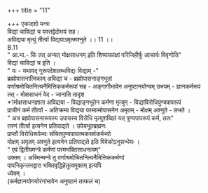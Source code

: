 +++
title = "11"

+++
एकादशो मन्त्रः  
विद्यां चाविद्यां च यस्तद्वेदोभयं सह।  
अविद्यया मृत्युं तीर्त्वा विद्ययाऽमृतमश्नुते ।। 11 ।।  
B.11  
" आ.भा.- किं तत् अन्यत् मोक्षसाधनम् इति शिष्याकांक्षां परिजिहीर्षुः आचार्यः विवृणोति"  
विद्यां चाविद्यां च इति ।  
" यः - यथावद् गुरूपदेशलब्धविद्यः विद्याम् -"  
ब्रह्मोपासनात्मिकाम् अविद्यां च - ब्रह्मोपासनाङ्गभूतां  
वर्णाश्रमोचितनित्यनैमित्तिककर्मरूपां सह - अङ्गागीभावेन अनुष्टानयोग्यम् उभयम् - ज्ञानकर्मरूपं  
तत् - मोक्षसाधनं वेद - जानाति तादृश  
*1मोक्षसाधनज्ञाता अविद्यया - विद्याङ्गभूतेन कर्मणा मृत्युम् - विद्याविरोधिपुण्यपापरूपं  
प्राचीनं कर्म तीर्त्वा - अतिक्रम्य विद्यया परमात्मोपासनेन अमृतम् - मोक्षम् अश्नुते - लभते ।  
" अत्र ब्रह्मोपासनारूपस्य उपायस्य विरोधि मृत्युशब्दितं यत् पुण्यपापरूपं कर्म, ततः"  
तरणं तीर्त्वा इत्यनेन प्रतिपाद्यते । उपेयभूतब्रह्मणः  
प्राप्तौ विरोधिरूपेभ्यः संचितपुण्यपापात्मकसर्वकर्मभ्यो  
मोक्षम् अमृतम् अश्नुते इत्यनेन प्रतिपाद्यते इति विवेकोऽनुसन्धेयः ।  
" एवं द्वितीयमन्त्रे कर्मणां परमभक्तिसाधनत्वम्"  
उक्तम् । अस्मिन्मन्त्रे तु वर्णाश्रमोचितनित्यनैमित्तिककर्मणां  
पापनिकृन्तनद्वारा भक्तिवृद्धिहेतुत्वमुक्तम् इत्यपि  
ध्येयम् ।  
(कर्मज्ञानयोगयोरंगांभावेन अनुष्ठानं तत्फलं च)